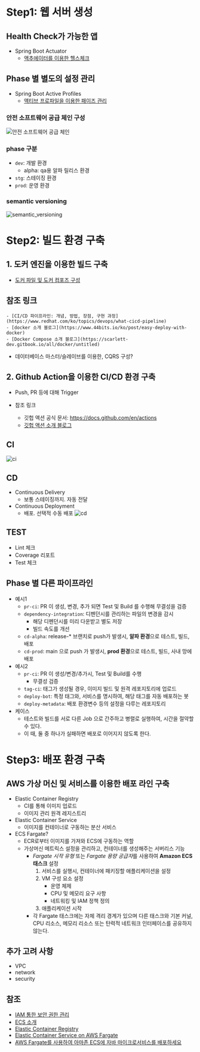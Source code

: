 # Step1: 웹 서버 생성
## Health Check가 가능한 앱
- Spring Boot Actuator
    - [액추에이터를 이용한 헬스체크](../../java/spring/actuator.md)

## Phase 별 별도의 설정 관리
- Spring Boot Active Profiles
    - [액티브 프로파일을 이용한 패이즈 관리](../../java/spring/active_profiles.md)

### 안전 소프트웨어 공급 체인 구성
![안전 소프트웨어 공급 체인](../../cloud/docker/Docs-Ref/ci.png)

### phase 구분
- `dev`: 개발 환경
    - alpha: qa용 알파 릴리스 환경
- `stg`: 스테이징 환경
- `prod`: 운영 환경

### semantic versioning
![semantic_versioning](./img/semantic_versioning.png)


# Step2: 빌드 환경 구축
## 1. 도커 엔진을 이용한 빌드 구축
- [도커 파일 및 도커 컴포즈 구성](../../cloud/docker/doc_docker.md)


## 참조 링크
    - [CI/CD 파이프라인: 개념, 방법, 장점, 구현 과정](https://www.redhat.com/ko/topics/devops/what-cicd-pipeline)
    - [docker 소개 블로그](https://www.44bits.io/ko/post/easy-deploy-with-docker)
    - [Docker Compose 소개 블로그](https://scarlett-dev.gitbook.io/all/docker/untitled)
- 데이터베이스 마스터/슬레이브를 이용한, CQRS 구성?

## 2. Github Action을 이용한 CI/CD 환경 구축
- Push, PR 등에 대해 Trigger

- 참조 링크
    - 깃헙 액션 공식 문서: <https://docs.github.com/en/actions>
    - [깃헙 액션 소개 블로그](https://www.daleseo.com/github-actions-basics/)

## CI
![ci](./img/ci.png)

## CD
- Continuous Delivery
    - 보통 스테이징까지. 자동 전달
- Continuous Deployment
    - 배포. 선택적 수동 배포
![cd](./img/cd.png)

## TEST
- Lint 체크
- Coverage 리포트
- Test 체크

## Phase 별 다른 파이프라인
- 예시1
    - `pr-ci`: PR 이 생성, 변경, 추가 되면 Test 및 Build 를 수행해 무결성을 검증
    - `dependency-integration`: 디펜던시를 관리하는 파일의 변경을 감시 
        - 해당 디펜던시를 미리 다운받고 별도 저장
        - 빌드 속도를 개선
    - `cd-alpha`: release-* 브랜치로 push가 발생시, **알파 환경**으로 테스트, 빌드, 배포
    - `cd-prod`: main 으로 push 가 발생시, **prod 환경**으로 테스트, 빌드, 사내 망에 배포
- 예시2
    - `pr-ci`: PR 이 생성/변경/추가시, Test 및 Build를 수행
        - 무결성 검증
    - `tag-ci`: 태그가 생성될 경우, 이미지 빌드 및 원격 레포지토리에 업로드
    - `deploy-bot`: 특정 태그와, 서비스를 명시하여, 해당 태그를 자동 배포하는 봇
    - `deploy-metadata`: 배포 환경변수 등의 설정을 다루는 레포지토리
- 케이스
    - 테스트와 빌드를 서로 다른 Job 으로 간주하고 병렬로 실행하여, 시간을 절약할 수 있다.
    - 이 때, 둘 중 하나가 실패하면 배포로 이어지지 않도록 한다.

# Step3: 배포 환경 구축 
## AWS 가상 머신 및 서비스를 이용한 배포 라인 구축
- Elastic Container Registry
    - CI를 통해 이미지 업로드
    - 이미지 관리 원격 레지스트리
- Elastic Container Service
    - 이미지를 컨테이너로 구동하는 분산 서비스
- ECS Fargate?
    - ECR로부터 이미지를 가져와 ECS에 구동하는 역할
    - 가상머신 메트릭스 설정을 관리하고, 컨테이너를 생성해주는 서버리스 기능
        - *Fargate 시작 유형* 또는 *Fargate 용량 공급자*를 사용하여 **Amazon ECS 태스크** 설정
            1. 서비스를 실행시, 컨테이너에 패키징할 애플리케이션을 설정
            2. VM 구성 요소 설정
                - 운영 체제
                - CPU 및 메모리 요구 사항
                - 네트워킹 및 IAM 정책 정의
            3. 애플리케이션 시작
        - 각 Fargate 태스크에는 자체 격리 경계가 있으며 다른 태스크와 기본 커널, CPU 리소스, 메모리 리소스 또는 탄력적 네트워크 인터페이스를 공유하지 않는다.

## 추가 고려 사항
- VPC
- network
- security

## 참조
- [IAM 통한 보안 권한 관리](https://dev.classmethod.jp/articles/what-is-aws-iam-kr/)
- [ECS 소개](http://ecs.catsdogs.kr.s3-website.ap-northeast-2.amazonaws.com/ko/1.-intro/)
- [Elastic Container Registry](https://aws.amazon.com/ko/ecr/)
- [Elastic Container Service on AWS Fargate](https://docs.aws.amazon.com/AmazonECS/latest/developerguide/AWS_Fargate.html)
- [AWS Fargate를 사용하여 아마존 ECS에 자바 마이크로서비스를 배포하세요](https://docs.aws.amazon.com/ko_kr/prescriptive-guidance/latest/patterns/deploy-java-microservices-on-amazon-ecs-using-aws-fargate.html)


